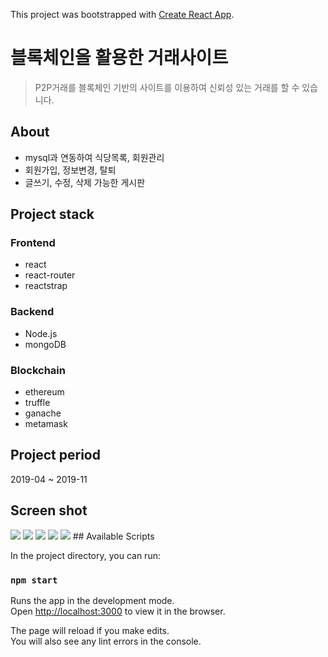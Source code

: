 This project was bootstrapped with [Create React App](https://github.com/facebook/create-react-app).

# 블록체인을 활용한 거래사이트
> P2P거래를 블록체인 기반의 사이트를 이용하여 신뢰성 있는 거래를 할 수 있습니다.
## About
- mysql과 연동하여 식당목록, 회원관리
- 회원가입, 정보변경, 탈퇴
- 글쓰기, 수정, 삭제 가능한 게시판

## Project stack
### Frontend
- react
- react-router
- reactstrap
### Backend
- Node.js
- mongoDB
### Blockchain
- ethereum
- truffle
- ganache
- metamask

## Project period
2019-04 ~ 2019-11

## Screen shot
<img src="https://user-images.githubusercontent.com/36887393/71708700-61137c00-2e36-11ea-907d-2bf2f54aba45.JPG"/>
<img src="https://user-images.githubusercontent.com/36887393/71708702-62dd3f80-2e36-11ea-95d4-0d1ac4407dc1.JPG"/>
<img src="https://user-images.githubusercontent.com/36887393/71708712-6ec90180-2e36-11ea-85d5-e7d38b5da5bb.JPG"/>
<img src="https://user-images.githubusercontent.com/36887393/71708775-c49da980-2e36-11ea-94aa-46fb4272383a.JPG"/>
<img src="https://user-images.githubusercontent.com/36887393/71708721-78526980-2e36-11ea-93c7-2551b90d59a8.JPG"/>
## Available Scripts

In the project directory, you can run:

### `npm start`

Runs the app in the development mode.<br>
Open [http://localhost:3000](http://localhost:3000) to view it in the browser.

The page will reload if you make edits.<br>
You will also see any lint errors in the console.
